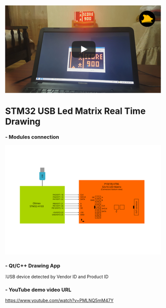 [![STM32 USB P10 Led Matrix Drawing in Real Time with Qt/C++ App - Youtube](./cover.jpg)](https://www.youtube.com/watch?v=PMLNQ5mM47Y)

# STM32 USB Led Matrix Real Time Drawing

### - Modules connection
![Modules connection diagram](./Connection.png)

### - Qt/C++ Drawing App 
:grey_exclamation:USB device detected by Vendor ID and Product ID

### - YouTube demo video URL
https://www.youtube.com/watch?v=PMLNQ5mM47Y
